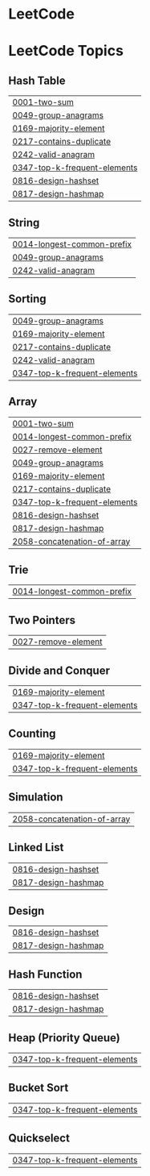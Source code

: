 # LeetCode
<!---LeetCode Topics Start-->
# LeetCode Topics
## Hash Table
|  |
| ------- |
| [0001-two-sum](https://github.com/Eirado/LeetCode/tree/master/0001-two-sum) |
| [0049-group-anagrams](https://github.com/Eirado/LeetCode/tree/master/0049-group-anagrams) |
| [0169-majority-element](https://github.com/Eirado/LeetCode/tree/master/0169-majority-element) |
| [0217-contains-duplicate](https://github.com/Eirado/LeetCode/tree/master/0217-contains-duplicate) |
| [0242-valid-anagram](https://github.com/Eirado/LeetCode/tree/master/0242-valid-anagram) |
| [0347-top-k-frequent-elements](https://github.com/Eirado/LeetCode/tree/master/0347-top-k-frequent-elements) |
| [0816-design-hashset](https://github.com/Eirado/LeetCode/tree/master/0816-design-hashset) |
| [0817-design-hashmap](https://github.com/Eirado/LeetCode/tree/master/0817-design-hashmap) |
## String
|  |
| ------- |
| [0014-longest-common-prefix](https://github.com/Eirado/LeetCode/tree/master/0014-longest-common-prefix) |
| [0049-group-anagrams](https://github.com/Eirado/LeetCode/tree/master/0049-group-anagrams) |
| [0242-valid-anagram](https://github.com/Eirado/LeetCode/tree/master/0242-valid-anagram) |
## Sorting
|  |
| ------- |
| [0049-group-anagrams](https://github.com/Eirado/LeetCode/tree/master/0049-group-anagrams) |
| [0169-majority-element](https://github.com/Eirado/LeetCode/tree/master/0169-majority-element) |
| [0217-contains-duplicate](https://github.com/Eirado/LeetCode/tree/master/0217-contains-duplicate) |
| [0242-valid-anagram](https://github.com/Eirado/LeetCode/tree/master/0242-valid-anagram) |
| [0347-top-k-frequent-elements](https://github.com/Eirado/LeetCode/tree/master/0347-top-k-frequent-elements) |
## Array
|  |
| ------- |
| [0001-two-sum](https://github.com/Eirado/LeetCode/tree/master/0001-two-sum) |
| [0014-longest-common-prefix](https://github.com/Eirado/LeetCode/tree/master/0014-longest-common-prefix) |
| [0027-remove-element](https://github.com/Eirado/LeetCode/tree/master/0027-remove-element) |
| [0049-group-anagrams](https://github.com/Eirado/LeetCode/tree/master/0049-group-anagrams) |
| [0169-majority-element](https://github.com/Eirado/LeetCode/tree/master/0169-majority-element) |
| [0217-contains-duplicate](https://github.com/Eirado/LeetCode/tree/master/0217-contains-duplicate) |
| [0347-top-k-frequent-elements](https://github.com/Eirado/LeetCode/tree/master/0347-top-k-frequent-elements) |
| [0816-design-hashset](https://github.com/Eirado/LeetCode/tree/master/0816-design-hashset) |
| [0817-design-hashmap](https://github.com/Eirado/LeetCode/tree/master/0817-design-hashmap) |
| [2058-concatenation-of-array](https://github.com/Eirado/LeetCode/tree/master/2058-concatenation-of-array) |
## Trie
|  |
| ------- |
| [0014-longest-common-prefix](https://github.com/Eirado/LeetCode/tree/master/0014-longest-common-prefix) |
## Two Pointers
|  |
| ------- |
| [0027-remove-element](https://github.com/Eirado/LeetCode/tree/master/0027-remove-element) |
## Divide and Conquer
|  |
| ------- |
| [0169-majority-element](https://github.com/Eirado/LeetCode/tree/master/0169-majority-element) |
| [0347-top-k-frequent-elements](https://github.com/Eirado/LeetCode/tree/master/0347-top-k-frequent-elements) |
## Counting
|  |
| ------- |
| [0169-majority-element](https://github.com/Eirado/LeetCode/tree/master/0169-majority-element) |
| [0347-top-k-frequent-elements](https://github.com/Eirado/LeetCode/tree/master/0347-top-k-frequent-elements) |
## Simulation
|  |
| ------- |
| [2058-concatenation-of-array](https://github.com/Eirado/LeetCode/tree/master/2058-concatenation-of-array) |
## Linked List
|  |
| ------- |
| [0816-design-hashset](https://github.com/Eirado/LeetCode/tree/master/0816-design-hashset) |
| [0817-design-hashmap](https://github.com/Eirado/LeetCode/tree/master/0817-design-hashmap) |
## Design
|  |
| ------- |
| [0816-design-hashset](https://github.com/Eirado/LeetCode/tree/master/0816-design-hashset) |
| [0817-design-hashmap](https://github.com/Eirado/LeetCode/tree/master/0817-design-hashmap) |
## Hash Function
|  |
| ------- |
| [0816-design-hashset](https://github.com/Eirado/LeetCode/tree/master/0816-design-hashset) |
| [0817-design-hashmap](https://github.com/Eirado/LeetCode/tree/master/0817-design-hashmap) |
## Heap (Priority Queue)
|  |
| ------- |
| [0347-top-k-frequent-elements](https://github.com/Eirado/LeetCode/tree/master/0347-top-k-frequent-elements) |
## Bucket Sort
|  |
| ------- |
| [0347-top-k-frequent-elements](https://github.com/Eirado/LeetCode/tree/master/0347-top-k-frequent-elements) |
## Quickselect
|  |
| ------- |
| [0347-top-k-frequent-elements](https://github.com/Eirado/LeetCode/tree/master/0347-top-k-frequent-elements) |
<!---LeetCode Topics End-->